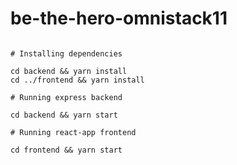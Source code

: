 # be-the-hero-omnistack11

```

# Installing dependencies

cd backend && yarn install
cd ../frontend && yarn install

# Running express backend

cd backend && yarn start

# Running react-app frontend

cd frontend && yarn start

```




